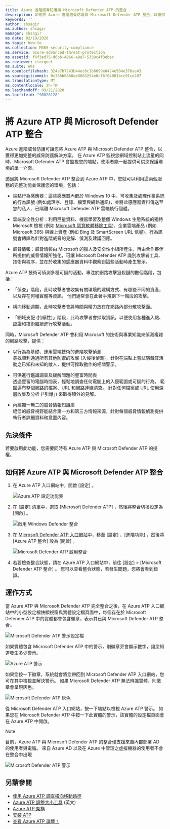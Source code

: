 ```yaml
---
title: Azure 進階威脅防護與 Microsoft Defender ATP 的整合
description: 如何將 Azure 進階威脅防護與 Microsoft Defender ATP 整合，以獲得完整的威脅偵測涵蓋範圍
keywords: ''
author: shsagir
ms.author: shsagir
manager: shsagir
ms.date: 02/19/2020
ms.topic: how-to
ms.collection: M365-security-compliance
ms.service: azure-advanced-threat-protection
ms.assetid: f6f3ed75-d6bb-4966-a9a7-5339c4f3ebac
ms.reviewer: itargoet
ms.suite: ems
ms.openlocfilehash: 324e7b7243b44ec8c1b6699e0424e504e376ae43
ms.sourcegitcommit: 0c356b0860ae8663254e0cf6f04001bcc91ce207
ms.translationtype: MT
ms.contentlocale: zh-TW
ms.lasthandoff: 09/21/2020
ms.locfileid: "90828128"
---
```

# <a name="integrate-azure-atp-with-microsoft-defender-atp"></a>將 Azure ATP 與 Microsoft Defender ATP 整合

Azure 進階威脅防護可讓您將 Azure ATP 與 Microsoft Defender ATP 整合，以獲得更加完整的威脅防護解決方案。 在 Azure ATP 監視您網域控制站上流量的同時，Microsoft Defender ATP 會監視您的端點，使兩者能一起提供可供您保護環境的單一介面。

透過將 Microsoft Defender ATP 整合到 Azure ATP 中，您就可以利用這兩個服務的完整功能並保護您的環境，包括：

- 端點行為感應器：這些感應器內嵌於 Windows 10 中，可收集及處理作業系統的行為訊號 (例如處理序、登錄、檔案與網路通訊)，並將此感應器資料傳送至您的私人、已隔離 Microsoft Defender ATP 雲端執行個體。

- 雲端安全性分析：利用巨量資料、機器學習及整個 Windows 生態系統的獨特 Microsoft 檢視 (例如 [Microsoft 惡意軟體移除工具](https://www.microsoft.com/download/malicious-software-removal-tool-details.aspx))、企業雲端產品 (例如 Microsoft 365) 與線上資產 (例如 Bing 及 SmartScreen URL 信譽)，行為訊號會轉譯為針對進階威脅的見解、偵測及建議回應。

- 威脅情報：威脅情報由 Microsoft 的獵人及安全性小組所產生，再由合作夥伴所提供的威脅情報所強化，可讓 Microsoft Defender ATP 識別攻擊者工具、技術與程序，並在於收集的感應器資料中觀察到這些活動時產生警示。

Azure ATP 技術可偵測多種可疑的活動，專注於網路攻擊狙殺鏈的數個階段，包括︰

- 「偵查」階段，此時攻擊者會收集有關環境的建構方式、有哪些不同的資產，以及存在何種實體等資訊。 他們通常會在此著手規劃下一階段的攻擊。

- 橫向移動週期，此時攻擊者會將時間與精力放在在網路內部分散攻擊面。

- 「網域支配 (持續性)」階段，此時攻擊者會擷取資訊，以便使用各種進入點、認證和技術繼續進行攻擊活動。

同時，Microsoft Defender ATP 會利用 Microsoft 的技術與專業知識來偵測複雜的網路攻擊，提供：

- 以行為為基礎、運用雲端技術的進階攻擊偵測  
尋找順利通過所有其他防禦的攻擊 (入侵後偵測)，針對在端點上嘗試隱藏其活動之已知和未知的敵人，提供可採取動作的相關警示。

- 可供進行鑑識調查及緩解問題的豐富時間表  
透過豐富的電腦時間表，輕鬆地調查任何電腦上的入侵範圍或可疑的行為。 範圍遍布整個網路的檔案、URL 和網路連線清查。 針對任何檔案或 URL 使用深層收集及分析 (「引爆」) 來取得額外的見解。

- 內建獨一無二的威脅情報知識庫  
絕佳的威脅視野能結合第一方和第三方情報來源，針對每個威脅情報偵測提供執行者詳細資料和意圖內容。

## <a name="prerequisites"></a>先決條件

若要啟用此功能，您需要同時有 Azure ATP 與 Microsoft Defender ATP 的授權。

## <a name="how-to-integrate-azure-atp-with-microsoft-defender-atp"></a>如何將 Azure ATP 與 Microsoft Defender ATP 整合

1. 在 Azure ATP 入口網站中，開啟 [設定]  。

    ![Azure ATP 設定功能表](media/atp-configuration-wd.png)
1. 在 [設定] 清單中，選取 [Microsoft Defender ATP]  ，然後將整合切換設定為 [開啟]  。

    ![啟用 Windows Defender 整合](media/enable-integration.png)

1. 在 [Microsoft Defender ATP 入口網站](https://securitycenter.windows.com/preferences/advanced)中，移至 [設定]  、[進階功能]  ，然後將 [Azure ATP 整合]  設為 [開啟]  。

    ![Microsoft Defender ATP 啟用整合](media/wd-atp-enable.png)

1. 若要檢查整合狀態，請在 Azure ATP 入口網站中，前往 [設定]   > [Microsoft Defender ATP 整合]  。 您可以查看整合狀態，若發生問題，您將會看到錯誤。

## <a name="how-it-works"></a>運作方式

當 Azure ATP 與 Microsoft Defender ATP 完全整合之後，在 Azure ATP 入口網站中的小型設定檔快顯視窗與實體設定檔頁面中，每個存在於 Microsoft Defender ATP 中的實體都會包含徽章，表示其已與 Microsoft Defender ATP 整合。

 ![Microsoft Defender ATP 警示設定檔](media/profile-alerts-wd.png)

如果實體包含 Microsoft Defender ATP 中的警示，則徽章旁會顯示數字，讓您知道發生多少警示。

 ![Azure ATP 警示](media/atp-integrated-wd-icon-alerts.png)

如果您按一下徽章，系統就會將您帶回到 Microsoft Defender ATP 入口網站，您可在其中檢視並解決警示。 如果 Microsoft Defender ATP 無法辨識實體，則徽章會呈現灰色。

 ![Microsoft Defender ATP 灰色](media/wd-grey.png)

從 Microsoft Defender ATP 入口網站，按一下端點以檢視 Azure ATP 警示。 如果您在 Microsoft Defender ATP 中按一下此實體的警示，該實體的設定檔頁面會在 Azure ATP 中開啟。

 > [!NOTE]
 > 目前，Azure ATP 與 Microsoft Defender ATP 的整合僅支援來自內部部署 AD 的使用者與電腦。 來自 Azure AD 以及在 Azure 中管理之虛擬機器的使用者不會在整合中出現

![Microsoft Defender ATP 警示](media/wd-atp-alerts.png)

## <a name="see-also"></a>另請參閱

- [使用 Azure ATP 調查橫向移動路徑](use-case-lateral-movement-path.md)
- [Azure ATP 調整大小工具](https://aka.ms/aatpsizingtool) \(英文\)
- [Azure ATP 架構](architecture.md)
- [安裝 ATP](install-step1.md)
- [查看 Azure ATP 論壇！](https://aka.ms/azureatpcommunity)
